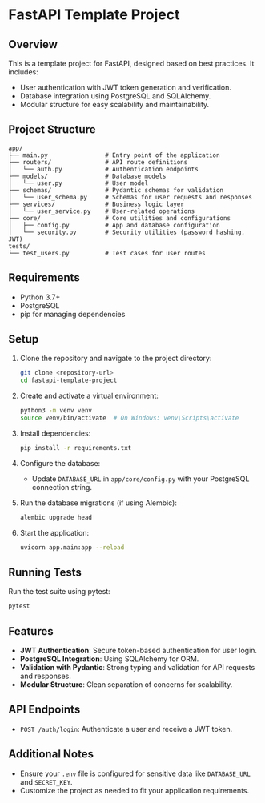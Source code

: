
# FastAPI Template Project

## Overview

This is a template project for FastAPI, designed based on best practices. It includes:
- User authentication with JWT token generation and verification.
- Database integration using PostgreSQL and SQLAlchemy.
- Modular structure for easy scalability and maintainability.

## Project Structure

```
app/
├── main.py                # Entry point of the application
├── routers/               # API route definitions
│   └── auth.py            # Authentication endpoints
├── models/                # Database models
│   └── user.py            # User model
├── schemas/               # Pydantic schemas for validation
│   └── user_schema.py     # Schemas for user requests and responses
├── services/              # Business logic layer
│   └── user_service.py    # User-related operations
├── core/                  # Core utilities and configurations
│   ├── config.py          # App and database configuration
│   └── security.py        # Security utilities (password hashing, JWT)
tests/
└── test_users.py          # Test cases for user routes
```

## Requirements

- Python 3.7+
- PostgreSQL
- pip for managing dependencies

## Setup

1. Clone the repository and navigate to the project directory:

   ```bash
   git clone <repository-url>
   cd fastapi-template-project
   ```

2. Create and activate a virtual environment:

   ```bash
   python3 -m venv venv
   source venv/bin/activate  # On Windows: venv\Scripts\activate
   ```

3. Install dependencies:

   ```bash
   pip install -r requirements.txt
   ```

4. Configure the database:

   - Update `DATABASE_URL` in `app/core/config.py` with your PostgreSQL connection string.

5. Run the database migrations (if using Alembic):

   ```bash
   alembic upgrade head
   ```

6. Start the application:

   ```bash
   uvicorn app.main:app --reload
   ```

## Running Tests

Run the test suite using pytest:

```bash
pytest
```

## Features

- **JWT Authentication**: Secure token-based authentication for user login.
- **PostgreSQL Integration**: Using SQLAlchemy for ORM.
- **Validation with Pydantic**: Strong typing and validation for API requests and responses.
- **Modular Structure**: Clean separation of concerns for scalability.

## API Endpoints

- `POST /auth/login`: Authenticate a user and receive a JWT token.

## Additional Notes

- Ensure your `.env` file is configured for sensitive data like `DATABASE_URL` and `SECRET_KEY`.
- Customize the project as needed to fit your application requirements.
